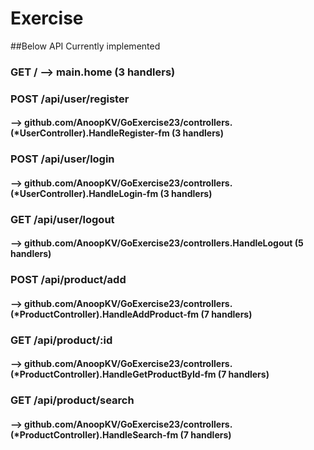 # Exercise

##Below API Currently implemented
### GET    /                         --> main.home (3 handlers)
### POST   /api/user/register        
#### --> github.com/AnoopKV/GoExercise23/controllers.(*UserController).HandleRegister-fm (3 handlers)
### POST   /api/user/login           
#### --> github.com/AnoopKV/GoExercise23/controllers.(*UserController).HandleLogin-fm (3 handlers)
### GET    /api/user/logout          
#### --> github.com/AnoopKV/GoExercise23/controllers.HandleLogout (5 handlers)
### POST   /api/product/add          
#### --> github.com/AnoopKV/GoExercise23/controllers.(*ProductController).HandleAddProduct-fm (7 handlers)
### GET    /api/product/:id          
#### --> github.com/AnoopKV/GoExercise23/controllers.(*ProductController).HandleGetProductById-fm (7 handlers)
### GET    /api/product/search       
#### --> github.com/AnoopKV/GoExercise23/controllers.(*ProductController).HandleSearch-fm (7 handlers)